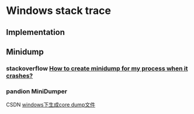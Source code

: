 # Windows stack trace



## Implementation



## Minidump

### stackoverflow [How to create minidump for my process when it crashes?](https://stackoverflow.com/questions/1547211/how-to-create-minidump-for-my-process-when-it-crashes)



### pandion MiniDumper

CSDN [windows下生成core dump文件](https://blog.csdn.net/xiarendeniao/article/details/7306282)

